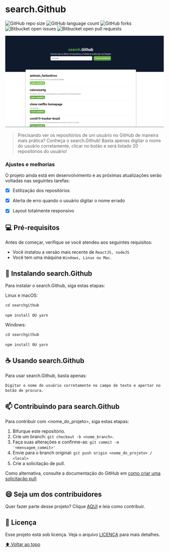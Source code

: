 # search.Github

<!---Esses são exemplos. Veja https://shields.io para outras pessoas ou para personalizar este conjunto de escudos. Você pode querer incluir dependências, status do projeto e informações de licença aqui--->

![GitHub repo size](https://img.shields.io/github/repo-size/caiocezartg/search-github?style=for-the-badge)
![GitHub language count](https://img.shields.io/github/languages/count/caiocezartg/search-github?style=for-the-badge)
![GitHub forks](https://img.shields.io/github/forks/caiocezartg/search-github?style=for-the-badge)
![Bitbucket open issues](https://img.shields.io/bitbucket/issues/caiocezartg/search-github?style=for-the-badge)
![Bitbucket open pull requests](https://img.shields.io/bitbucket/pr-raw/caiocezartg/search-github?style=for-the-badge)

<img src="./src/assets/exemplo-searchgithub.PNG" alt="exemplo imagem">

> Precisando ver os repositórios de um usuário no GitHub de maneira mais prática? Conheça o search.Github! Basta apenas digitar o nome do usuário corretamente, clicar no botão e será listado 20 repositórios do usuário!

### Ajustes e melhorias

O projeto ainda está em desenvolvimento e as próximas atualizações serão voltadas nas seguintes tarefas:

- [x] Estilização dos repositórios
- [x] Alerta de erro quando o usuário digitar o nome errado
- [x] Layout totalmente responsivo


## 💻 Pré-requisitos

Antes de começar, verifique se você atendeu aos seguintes requisitos:
<!---Estes são apenas requisitos de exemplo. Adicionar, duplicar ou remover conforme necessário--->
* Você instalou a versão mais recente de `ReactJS, nodeJS`
* Você tem uma máquina `Windows, Linux ou Mac`.

## 🚀 Instalando search.Github

Para instalar o search.Github, siga estas etapas:

Linux e macOS:
```
cd searchgithub

npm install OU yarn
```

Windows:
```
cd searchgithub

npm install OU yarn
```

## ☕ Usando search.Github

Para usar search.Github, basta apenas:

```
Digitar o nome do usuário corretamente no campo de texto e apertar no botão de procura.
```

## 📫 Contribuindo para search.Github
<!---Se o seu README for longo ou se você tiver algum processo ou etapas específicas que deseja que os contribuidores sigam, considere a criação de um arquivo CONTRIBUTING.md separado--->
Para contribuir com <nome_do_projeto>, siga estas etapas:

1. Bifurque este repositório.
2. Crie um branch: `git checkout -b <nome_branch>`.
3. Faça suas alterações e confirme-as: `git commit -m '<mensagem_commit>'`
4. Envie para o branch original: `git push origin <nome_do_projeto> / <local>`
5. Crie a solicitação de pull.

Como alternativa, consulte a documentação do GitHub em [como criar uma solicitação pull](https://help.github.com/en/github/collaborating-with-issues-and-pull-requests/creating-a-pull-request).

## 😄 Seja um dos contribuidores<br>

Quer fazer parte desse projeto? Clique [AQUI](CONTRIBUTING.md) e leia como contribuir.

## 📝 Licença

Esse projeto está sob licença. Veja o arquivo [LICENÇA](LICENSE.md) para mais detalhes.

[⬆ Voltar ao topo](#nome-do-projeto)<br>
